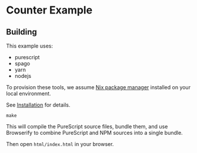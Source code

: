 # Counter Example

## Building

This example uses:

- purescript
- spago
- yarn
- nodejs

To provision these tools, we assume [Nix package manager](https://nixos.org/nix/) installed on your local environment.

See [Installation](https://nixos.org/nix/manual/#chap-installation) for details.


```
make
```

This will compile the PureScript source files, bundle them, and use Browserify to combine PureScript and NPM sources into a single bundle.

Then open `html/index.html` in your browser.
